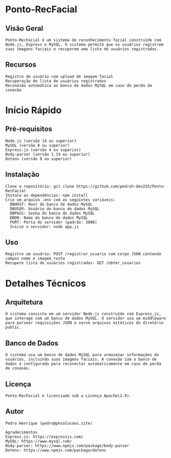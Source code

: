 # Ponto-RecFacial

## Visão Geral
    Ponto-RecFacial é um sistema de reconhecimento facial construído com Node.js, Express e MySQL. O sistema permite que os usuários registrem suas imagens faciais e recuperem uma lista de usuários registrados.

## Recursos
    Registro de usuário com upload de imagem facial
    Recuperação de lista de usuários registrados
    Reconexão automática ao banco de dados MySQL em caso de perda de conexão

# Início Rápido
## Pré-requisitos
    Node.js (versão 14 ou superior)
    MySQL (versão 8 ou superior)
    Express.js (versão 4 ou superior)
    Body-parser (versão 1.19 ou superior)
    Dotenv (versão 8 ou superior)
## Instalação
    Clone o repositório: git clone https://github.com/pedroh-dev255/Ponto-RecFacial
    Instale as dependências: npm install
    Crie um arquivo .env com as seguintes variáveis:
      DBHOST: Host do banco de dados MySQL
      DBUSER: Usuário do banco de dados MySQL
      DBPASS: Senha do banco de dados MySQL
      DBDB: Nome do banco de dados MySQL
      PORT: Porta do servidor (padrão: 3000)
      Inicie o servidor: node app.js
## Uso
    Registre um usuário: POST /registrar_usuario com corpo JSON contendo campos nome e imagem_rosto
    Recupere lista de usuários registrados: GET /obter_usuarios

# Detalhes Técnicos
## Arquitetura
    O sistema consiste em um servidor Node.js construído com Express.js, que interage com um banco de dados MySQL. O servidor usa um middleware para parsear requisições JSON e serve arquivos estáticos do diretório public.

## Banco de Dados
    O sistema usa um banco de dados MySQL para armazenar informações de usuários, incluindo suas imagens faciais. A conexão com o banco de dados é configurada para reconectar automaticamente em caso de perda de conexão.

## Licença
    Ponto-RecFacial é licenciado sob a Licença Apache(2.0).

## Autor
    Pedro Henrique (pedro@phsolucoes.site)

    Agradecimentos
    Express.js: https://expressjs.com/
    MySQL: https://www.mysql.com/
    Body-parser: https://www.npmjs.com/package/body-parser
    Dotenv: https://www.npmjs.com/package/dotenv